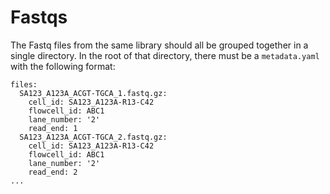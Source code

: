 # Fastqs


The Fastq files from the same library should all be grouped together in a single directory. In the root of that directory, there must be a `metadata.yaml` with the following format:

```
files:
  SA123_A123A_ACGT-TGCA_1.fastq.gz:
    cell_id: SA123_A123A-R13-C42
    flowcell_id: ABC1
    lane_number: '2'
    read_end: 1
  SA123_A123A_ACGT-TGCA_2.fastq.gz:
    cell_id: SA123_A123A-R13-C42
    flowcell_id: ABC1
    lane_number: '2'
    read_end: 2
...
```